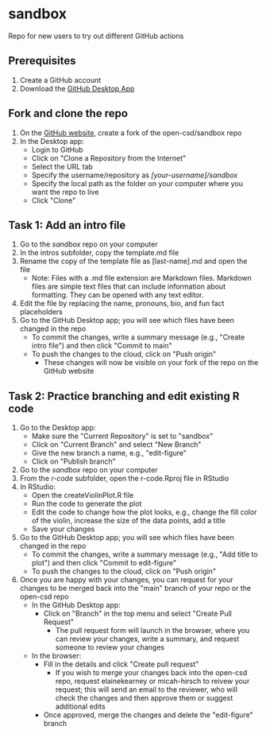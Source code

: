 # sandbox
Repo for new users to try out different GitHub actions

## Prerequisites
1. Create a GitHub account
2. Download the [GitHub Desktop App](https://desktop.github.com/)
## Fork and clone the repo

1. On the [GitHub website](https://github.com/open-csd/sandbox/), create a fork of the open-csd/sandbox repo
2. In the Desktop app:
   - Login to GitHub
   - Click on "Clone a Repository from the Internet"
   - Select the URL tab
   - Specify the username/repository as _[your-username]/sandbox_
   - Specify the local path as the folder on your computer where you want the repo to live
   - Click "Clone"


## Task 1: Add an intro file
1. Go to the _sandbox_ repo on your computer
2. In the intros subfolder, copy the template.md file
3. Rename the copy of the template file as [last-name].md and open the file
   - Note: Files with a .md file extension are Markdown files. Markdown files are simple text files that can include information about formatting. They can be opened with any text editor.
4. Edit the file by replacing the name, pronouns, bio, and fun fact placeholders
5. Go to the GitHub Desktop app; you will see which files have been changed in the repo
   - To commit the changes, write a summary message (e.g., "Create intro file") and then click "Commit to main"
   - To push the changes to the cloud, click on "Push origin"
      - These changes will now be visible on your fork of the repo on the GitHub website

## Task 2: Practice branching and edit existing R code
1. Go to the Desktop app:
   - Make sure the "Current Repository" is set to "sandbox"
   - Click on "Current Branch" and select "New Branch"
   - Give the new branch a name, e.g., "edit-figure"
   - Click on "Publish branch" 
3. Go to the _sandbox_ repo on your computer
4. From the _r-code_ subfolder, open the r-code.Rproj file in RStudio
5. In RStudio:
   - Open the createViolinPlot.R file
   - Run the code to generate the plot
   - Edit the code to change how the plot looks, e.g., change the fill color of the violin, increase the size of the data points, add a title
   - Save your changes
6. Go to the GitHub Desktop app; you will see which files have been changed in the repo
   - To commit the changes, write a summary message (e.g., "Add title to plot") and then click "Commit to edit-figure"
   - To push the changes to the cloud, click on "Push origin"
7. Once you are happy with your changes, you can request for your changes to be merged back into the "main" branch of your repo or the open-csd repo
   - In the GitHub Desktop app:
      - Click on "Branch" in the top menu and select "Create Pull Request"
         - The pull request form will launch in the browser, where you can review your changes, write a summary, and request someone to review your changes
   - In the browser:
      - Fill in the details and click "Create pull request"
         - If you wish to merge your changes back into the open-csd repo, request elainekearney or micah-hirsch to reivew your request; this will send an email to the reviewer, who will check the changes and then approve them or suggest additional edits
      - Once approved, merge the changes and delete the "edit-figure" branch

